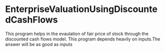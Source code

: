 # EnterpriseValuationUsingDiscountedCashFlows
This program helps in the evaulation of fair price of stock through the discounted cash flows model. This program depends heavily on inputs.The answer will be as good as inputs
